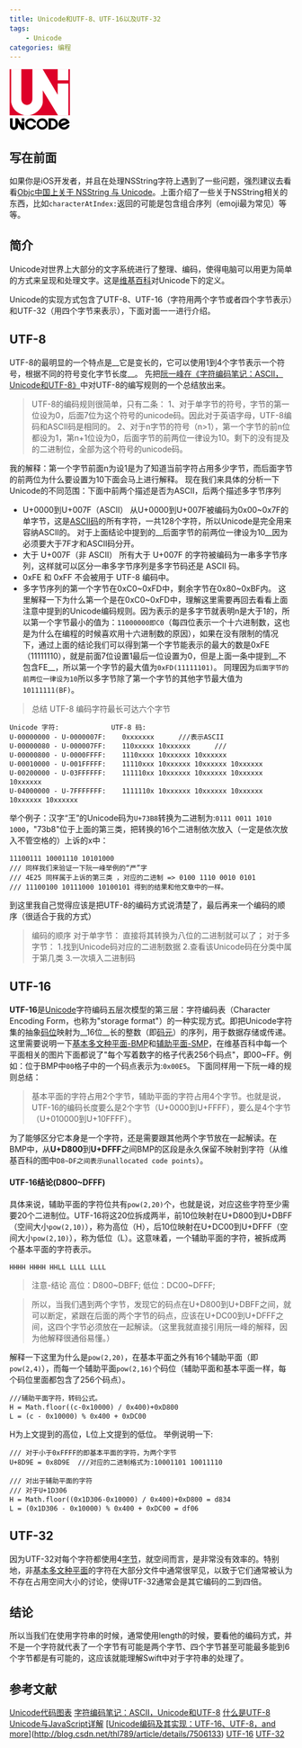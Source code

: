 ```yaml
---
title: Unicode和UTF-8、UTF-16以及UTF-32
tags: 
    - Unicode
categories: 编程
---
```

![](/uploads/unicode/unicode_1.png)
## 写在前面
如果你是iOS开发者，并且在处理NSString字符上遇到了一些问题，强烈建议去看看[Objc中国上关于 NSString 与 Unicode](https://www.objccn.io/issue-9-1/)。上面介绍了一些关于NSString相关的东西，比如``characterAtIndex:``返回的可能是包含组合序列（emoji最为常见）等等。
## 简介
Unicode对世界上大部分的文字系统进行了整理、编码，使得电脑可以用更为简单的方式来呈现和处理文字。这是[维基百科](https://zh.wikipedia.org/wiki/Unicode)对Unicode下的定义。
<!-- more --> 
Unicode的实现方式包含了UTF-8、UTF-16（字符用两个字节或者四个字节表示）和UTF-32（用四个字节来表示），下面对面一一进行介绍。
## UTF-8
UTF-8的最明显的一个特点是__它是变长的，它可以使用1到4个字节表示一个符号，根据不同的符号变化字节长度__。
先把[阮一峰在《字符编码笔记：ASCII，Unicode和UTF-8》](http://www.ruanyifeng.com/blog/2007/10/ascii_unicode_and_utf-8.html)中对UTF-8的编写规则的一个总结放出来。
>️️️UTF-8的编码规则很简单，只有二条：
1、对于单字节的符号，字节的第一位设为0，后面7位为这个符号的unicode码。因此对于英语字母，UTF-8编码和ASCII码是相同的。
2、对于n字节的符号（n>1），第一个字节的前n位都设为1，第n+1位设为0，后面字节的前两位一律设为10。剩下的没有提及的二进制位，全部为这个符号的unicode码。

我的解释：第一个字节前面n为设1是为了知道当前字符占用多少字节，而后面字节的前两位为什么要设置为10下面会马上进行解释。
现在我们来具体的分析一下Unicode的不同范围：下面中前两个描述是否为ASCII，后两个描述多字节序列
- U+0000到U+007F（ASCII）
从U+0000到U+007F被编码为0x00~0x7F的单字节，这是[ASCII码](https://zh.wikipedia.org/wiki/ASCII)的所有字符，一共128个字符，所以Unicode是完全用来容纳ASCII的。
对于上面结论中提到的__后面字节的前两位一律设为10__因为必须要大于7F才和ASCII码分开。
- 大于 U+007F（非 ASCII）
所有大于 U+007F 的字符被编码为一串多字节序列，这样就可以区分一串多字节序列是多字节码还是 ASCII 码。
- 0xFE 和 0xFF 不会被用于 UTF-8 编码中。
- 多字节序列的第一个字节在0xC0~0xFD中，剩余字节在0x80~0xBF内。
这里解释一下为什么第一个是在0xC0~0xFD中，理解这里需要再回去看看上面注意中提到的Unicode编码规则。因为表示的是多字节就表明n是大于1的，所以第一个字节最小的值为：``11000000即C0``（每四位表示一个十六进制数，这也是为什么在编程的时候喜欢用十六进制数的原因），如果在没有限制的情况下，通过上面的结论我们可以得到第一个字节能表示的最大的数是0xFE（11111110），就是前面7位设置1最后一位设置为0，但是上面一条中提到__不包含FE__，所以第一个字节的最大值为``0xFD(11111101)``。
同理因为``后面字节的前两位一律设为10``所以多字节除了第一个字节的其他字节最大值为``10111111(BF)``。

>总结
UTF-8 编码字符最长可达六个字节


```
Unicode 字符:			    UTF-8 码:
U-00000000 - U-0000007F:	0xxxxxxx      ///表示ASCII
U-00000080 - U-000007FF:	110xxxxx 10xxxxxx      ///
U-00000800 - U-0000FFFF:	1110xxxx 10xxxxxx 10xxxxxx
U-00010000 - U-001FFFFF:	11110xxx 10xxxxxx 10xxxxxx 10xxxxxx
U-00200000 - U-03FFFFFF:	111110xx 10xxxxxx 10xxxxxx 10xxxxxx 10xxxxxx
U-04000000 - U-7FFFFFFF:	1111110x 10xxxxxx 10xxxxxx 10xxxxxx 10xxxxxx 10xxxxxx
```
举个例子：汉字“王”的Unicode码为``U+73B8``转换为二进制为:``0111 0011 1010 1000``，"73b8"位于上面的第三类，把转换的16个二进制依次放入（一定是依次放入不管空格的）上诉的x中：
 ```
11100111 10001110 10101000
/// 同样我们来验证一下阮一峰举例的“严”字
/// 4E25 同样属于上诉的第三类 ，对应的二进制 => 0100 1110 0010 0101
/// 11100100 10111000 10100101 得到的结果和他文章中的一样。
```
到这里我自己觉得应该是把UTF-8的编码方式说清楚了，最后再来一个编码的顺序（很适合于我的方式）
>编码的顺序
对于单字节：
直接将其转换为八位的二进制就可以了；
对于多字节：
1.找到Unicode码对应的二进制数据
2.查看该Unicode码在分类中属于第几类
3.一次填入二进制码

## UTF-16
**UTF-16**是[Unicode](https://zh.wikipedia.org/wiki/Unicode)字符编码五层次模型的第三层：字符编码表（Character Encoding Form，也称为"storage format"）的一种实现方式。即把Unicode字符集的抽象[码位](https://zh.wikipedia.org/wiki/%E7%A0%81%E4%BD%8D)映射为__16位__长的整数（即[码元](https://zh.wikipedia.org/wiki/%E7%A0%81%E5%85%83)）的序列，用于数据存储或传递。
这里需要说明一下[基本多文种平面-BMP](https://zh.wikipedia.org/wiki/Unicode%E5%AD%97%E7%AC%A6%E5%B9%B3%E9%9D%A2%E6%98%A0%E5%B0%84#.E5.9F.BA.E6.9C.AC.E5.A4.9A.E6.96.87.E7.A7.8D.E5.B9.B3.E9.9D.A2)和[辅助平面-SMP](https://zh.wikipedia.org/wiki/Unicode%E5%AD%97%E7%AC%A6%E5%B9%B3%E9%9D%A2%E6%98%A0%E5%B0%84#.E7.AC.AC.E4.B8.80.E8.BC.94.E5.8A.A9.E5.B9.B3.E9.9D.A2)，在维基百科中每一个平面相关的图片下面都说了"每个写着数字的格子代表256个码点"，即00~FF。例如：位于BMP中``00``格子中的一个码点表示为:`0x00E5`。
下面同样用一下阮一峰的规则总结：
>基本平面的字符占用2个字节，辅助平面的字符占用4个字节。也就是说，UTF-16的编码长度要么是2个字节（U+0000到U+FFFF），要么是4个字节（U+010000到U+10FFFF）。

为了能够区分它本身是一个字符，还是需要跟其他两个字节放在一起解读。在BMP中，从**U+D800**到**U+DFFF**之间BMP的区段是永久保留不映射到字符（从维基百科的图中``D8~DF之间表示unallocated code points``）。
#### UTF-16结论(D800~DFFF)
具体来说，辅助平面的字符位共有``pow(2,20)``个，也就是说，对应这些字符至少需要20个二进制位。UTF-16将这20位拆成两半，前10位映射在U+D800到U+DBFF（空间大小``pow(2,10)``），称为高位（H），后10位映射在U+DC00到U+DFFF（空间大小``pow(2,10)``），称为低位（L）。这意味着，一个辅助平面的字符，被拆成两个基本平面的字符表示。
```
HHHH HHHH HHLL LLLL LLLL
```
>️注意-结论
高位：D800~DBFF;
低位：DC00~DFFF;

>所以，当我们遇到两个字节，发现它的码点在U+D800到U+DBFF之间，就可以断定，紧跟在后面的两个字节的码点，应该在U+DC00到U+DFFF之间，这四个字节必须放在一起解读。（这里我就直接引用阮一峰的解释，因为他解释很通俗易懂。）

解释一下这里为什么是``pow(2,20)``，在基本平面之外有16个辅助平面（即``pow(2,4)``），而每一个辅助平面``pow(2,16)``个码位（辅助平面和基本平面一样，每个码位里面都包含了256个码点）。
```
///辅助平面字符，转码公式。
H = Math.floor((c-0x10000) / 0x400)+0xD800
L = (c - 0x10000) % 0x400 + 0xDC00
```
H为上文提到的高位，L位上文提到的低位。
举例说明一下:
```
/// 对于小于0xFFFF的即基本平面的字符，为两个字节
U+8D9E = 0x8D9E  ///对应的二进制格式为:10001101 10011110

/// 对出于辅助平面的字符
/// 对于U+1D306
H = Math.floor((0x1D306-0x10000) / 0x400)+0xD800 = d834
L = (0x1D306 - 0x10000) % 0x400 + 0xDC00 = df06
```

## UTF-32
因为UTF-32对每个字符都使用4[字节](https://zh.wikipedia.org/wiki/%E5%AD%97%E8%8A%82)，就空间而言，是非常没有效率的。特别地，非[基本多文种平面](https://zh.wikipedia.org/wiki/%E5%9F%BA%E6%9C%AC%E5%A4%9A%E6%96%87%E7%A8%AE%E5%B9%B3%E9%9D%A2)的字符在大部分文件中通常很罕见，以致于它们通常被认为不存在占用空间大小的讨论，使得UTF-32通常会是其它编码的二到四倍。

## 结论
所以当我们在使用字符串的时候，通常使用length的时候，要看他的编码方式，并不是一个字符就代表了一个字节有可能是两个字节、四个字节甚至可能最多能到6个字节都是有可能的，这应该就能理解Swift中对于字符串的处理了。


## 参考文献
[Unicode代码图表](http://www.unicode.org/charts/)
[字符编码笔记：ASCII，Unicode和UTF-8](http://www.ruanyifeng.com/blog/2007/10/ascii_unicode_and_utf-8.html)
[什么是UTF-8](https://blog.igorw.org/2012/08/29/translate-what-is-utf-8/)
[Unicode与JavaScript详解](http://www.ruanyifeng.com/blog/2014/12/unicode.html)
[[Unicode编码及其实现：UTF-16、UTF-8，and more](http://blog.csdn.net/thl789/article/details/7506133)](http://blog.csdn.net/thl789/article/details/7506133)
[UTF-16](https://zh.wikipedia.org/wiki/UTF-16)
[UTF-32](https://zh.wikipedia.org/wiki/UTF-32)
